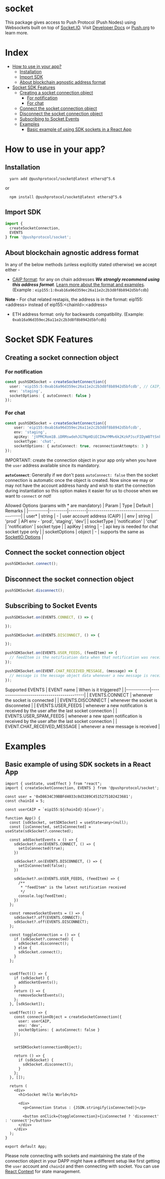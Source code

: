 # socket

This package gives access to Push Protocol (Push Nodes) using Websockets built on top of [Socket.IO](https://socket.io/docs/v4/client-api/). Visit [Developer Docs](https://docs.push.org/developers) or [Push.org](https://push.org) to learn more.

# Index
- [How to use in your app?](#how-to-use-in-your-app)
  - [Installation](#installation)
  - [Import SDK](#import-sdk)
  - [About blockchain agnostic address format](#about-blockchain-agnostic-address-format)
- [Socket SDK Features](#socket-sdk-features)
  - [Creating a socket connection object](#creating-a-socket-connection-object)
    - [For notification](#for-notification)
    - [For chat](#for-chat)
  - [Connect the socket connection object](#connect-the-socket-connection-object)
  - [Disconnect the socket connection object](#disconnect-the-socket-connection-object)
  - [Subscribing to Socket Events](#subscribing-to-socket-events)
  - [Examples](#examples)
    - [Basic example of using SDK sockets in a React App](#basic-example-of-using-sdk-sockets-in-a-react-app)

# How to use in your app?

## Installation
```
  yarn add @pushprotocol/socket@latest ethers@^5.6
```
  or
```
  npm install @pushprotocol/socket@latest ethers@^5.6
```
## Import SDK
```typescript
import {
  createSocketConnection,
  EVENTS
} from '@pushprotocol/socket';
```

## **About blockchain agnostic address format**

In any of the below methods (unless explicitly stated otherwise) we accept either - 
- [CAIP format](https://github.com/ChainAgnostic/CAIPs/blob/master/CAIPs/caip-10.md#test-cases): for any on chain addresses ***We strongly recommend using this address format***. [Learn more about the format and examples](https://docs.push.org/developers/concepts/web3-notifications).
(Example : `eip155:1:0xab16a96d359ec26a11e2c2b3d8f8b8942d5bfcdb`)
 
 **Note** - For chat related restapis, the address is in the format: eip155:&lt;address&gt; instead of eip155:&lt;chainId&gt;:&lt;address&gt;

- ETH address format: only for backwards compatibility. 
(Example: `0xab16a96d359ec26a11e2c2b3d8f8b8942d5bfcdb`)

# Socket SDK Features
## **Creating a socket connection object**
### **For notification**
```typescript
const pushSDKSocket = createSocketConnection({
  user: 'eip155:5:0xab16a96d359ec26a11e2c2b3d8f8b8942d5bfcdb', // CAIP, see below
  env: 'staging',
  socketOptions: { autoConnect: false }
});
```
### **For chat**
```typescript
const pushSDKSocket = createSocketConnection({
    user: 'eip155:0xab16a96d359ec26a11e2c2b3d8f8b8942d5bfcdb',
    env: 'staging',
    apiKey: 'jVPMCRom1B.iDRMswdehJG7NpHDiECIHwYMMv6k2KzkPJscFIDyW8TtSnk4blYnGa8DIkfuacU0',
    socketType: 'chat',
    socketOptions: { autoConnect: true, reconnectionAttempts: 3 }
});
```
IMPORTANT: create the connection object in your app only when you have the `user` address available since its mandatory.

**`autoConnect`**: Generally if we don't pass `autoConnect: false` then the socket connection is automatic once the object is created. Now since we may or may not have the account address handy and wish to start the connection during instantiation so this option makes it easier for us to choose when we want to `connect` or not!

Allowed Options (params with * are mandatory)
| Param    | Type    | Default | Remarks                                    |
|----------|---------|---------|--------------------------------------------|
| user*    | string  | -       | user account address (CAIP)                |
| env  | string  | 'prod'      | API env - 'prod', 'staging', 'dev'|
| socketType  | 'notification' &#124;  'chat'  |  'notification'      | socket type  |
| apiKey   | string  | - | api key is needed for chat socket type only      |
| socketOptions      | object  | -      | supports the same as [SocketIO Options](https://socket.io/docs/v4/client-options/) |

## **Connect the socket connection object**
```typescript
pushSDKSocket.connect();
```


## **Disconnect the socket connection object**
```typescript
pushSDKSocket.disconnect();
```

## **Subscribing to Socket Events**
```typescript
pushSDKSocket.on(EVENTS.CONNECT, () => {

});

pushSDKSocket.on(EVENTS.DISCONNECT, () => {

});

pushSDKSocket.on(EVENTS.USER_FEEDS, (feedItem) => {
  // feedItem is the notification data when that notification was received
});

pushSDKSocket.on(EVENT.CHAT_RECEIVED_MESSAGE, (message) => {
  // message is the message object data whenever a new message is received
});
```

Supported EVENTS
| EVENT name | When is it triggered?                      |
|------------|--------------------------------------------|
| EVENTS.CONNECT    | whenever the socket is connected     | 
| EVENTS.DISCONNECT | whenever the socket is disconneted   | 
| EVENTS.USER_FEEDS | whenever a new notification is received by the user after the last socket connection   | 
| EVENTS.USER_SPAM_FEEDS | whenever a new spam notification is received by the user after the last socket connection   | 
| EVENT.CHAT_RECEIVED_MESSAGE | whenever a new message is received |

# Examples
## Basic example of using SDK sockets in a React App

```
import { useState, useEffect } from "react";
import { createSocketConnection, EVENTS } from '@pushprotocol/socket';

const user = '0xD8634C39BBFd4033c0d3289C4515275102423681';
const chainId = 5;

const userCAIP = `eip155:${chainId}:${user}`;

function App() {
  const [sdkSocket, setSDKSocket] = useState<any>(null);
  const [isConnected, setIsConnected] = useState(sdkSocket?.connected);

  const addSocketEvents = () => {
    sdkSocket?.on(EVENTS.CONNECT, () => {
      setIsConnected(true);
    })

    sdkSocket?.on(EVENTS.DISCONNECT, () => {
      setIsConnected(false);
    })

    sdkSocket?.on(EVENTS.USER_FEEDS, (feedItem) => {
      /**
       * "feedItem" is the latest notification received
       */
      console.log(feedItem);
    })
  };

  const removeSocketEvents = () => {
    sdkSocket?.off(EVENTS.CONNECT);
    sdkSocket?.off(EVENTS.DISCONNECT);
  };

  const toggleConnection = () => {
    if (sdkSocket?.connected) {
      sdkSocket.disconnect();
    } else {
      sdkSocket.connect();
    }
  };


  useEffect(() => {
    if (sdkSocket) {
      addSocketEvents();
    }
    return () => {
      removeSocketEvents();
    };
  }, [sdkSocket]);

  useEffect(() => {
    const connectionObject = createSocketConnection({
      user: userCAIP,
      env: 'dev',
      socketOptions: { autoConnect: false }
    });


    setSDKSocket(connectionObject);

    return () => {
      if (sdkSocket) {
        sdkSocket.disconnect();
      }
    };
  }, []);

  return (
    <div>
      <h1>Socket Hello World</h1>

      <div>
        <p>Connection Status : {JSON.stringify(isConnected)}</p>

        <button onClick={toggleConnection}>{isConnected ? 'disconnect' : 'connect'}</button>
      </div>
    </div>
  );
}

export default App;
```

Please note connecting with sockets and maintaining the state of the connection object in your DAPP might have a different setup like first getting the `user` account and `chainId` and then connecting with socket. You can use [React Context](https://reactjs.org/docs/context.html) for state management.
